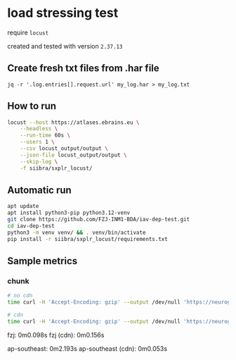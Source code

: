 # load stressing test

require `locust`

created and tested with version `2.37.13`

## Create fresh txt files from .har file

```
jq -r '.log.entries[].request.url' my_log.har > my_log.txt
```

## How to run

```sh
locust --host https://atlases.ebrains.eu \
    --headless \
    --run-time 60s \
    --users 1 \
    --csv locust_output/output \
    --json-file locust_output/output \
    --skip-log \
    -f siibra/sxplr_locust/
```

## Automatic run

```sh
apt update
apt install python3-pip python3.12-venv
git clone https://github.com/FZJ-INM1-BDA/iav-dep-test.git
cd iav-dep-test
python3 -m venv venv/ && . venv/bin/activate
pip install -r siibra/sxplr_locust/requirements.txt
```
## Sample metrics

### chunk

```sh
# no cdn
time curl -H 'Accept-Encoding: gzip' --output /dev/null 'https://neuroglancer.humanbrainproject.eu/precomputed/BigBrainRelease.2015/8bit/320um/192-256_128-192_192-256'
```


```sh
# cdn
time curl -H 'Accept-Encoding: gzip' --output /dev/null 'https://neuroglancer-test-vm.examcopedia.club/precomputed/BigBrainRelease.2015/8bit/320um/192-256_128-192_192-256'
```

fzj: 0m0.098s
fzj (cdn): 0m0.156s

ap-southeast: 0m2.193s
ap-southeast (cdn): 0m0.053s